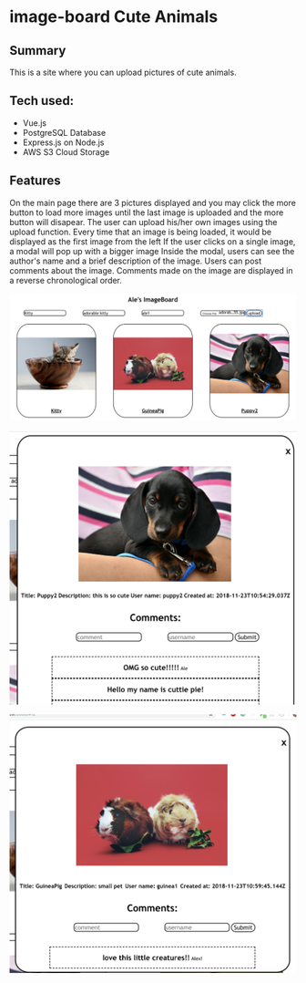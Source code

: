 # image-board Cute Animals


## Summary

This is a site where you can upload pictures of cute animals. 

## Tech used:

- Vue.js
- PostgreSQL Database
- Express.js on Node.js
- AWS S3 Cloud Storage

## Features

On the main page there are 3 pictures displayed and you may click the more button to load more images until the last image 
is uploaded and the more button will disapear. 
The user can upload his/her own images using the upload function.
Every time that an image is being loaded, it would be displayed as the first image from the left
If the user clicks on a single image, a modal will pop up with a bigger image 
Inside the modal, users can see the author's name and a brief description of the image.
Users can post comments about the image.
Comments made on the image are displayed in a reverse chronological order.

![ib1](/ib1.png)

![ib2](/ib2.png)

![ib3](/ib3.png)
